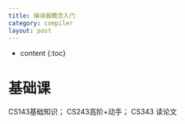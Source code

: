 ```yaml
---
title: 编译器概念入门
category: compiler
layout: post
---
```

* content
{:toc}

# 基础课
CS143基础知识；
CS243高阶+动手；
CS343 读论文